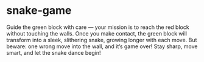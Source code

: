 # snake-game
Guide the green block with care — your mission is to reach the red block without touching the walls. Once you make contact, the green block will transform into a sleek, slithering snake, growing longer with each move. But beware: one wrong move into the wall, and it’s game over! Stay sharp, move smart, and let the snake dance begin!
